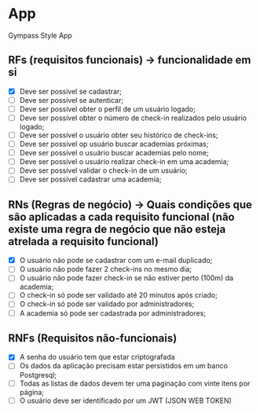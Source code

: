 # App

Gympass Style App

## RFs (requisitos funcionais) -> funcionalidade em si

- [x] Deve ser possível se cadastrar;
- [ ] Deve ser possível se autenticar;
- [ ] Deve ser possível obter o perfil de um usuário logado;
- [ ] Deve ser possível obter o número de check-in realizados pelo usuário logado;
- [ ] Deve ser possível o usuário obter seu histórico de check-ins;
- [ ] Deve ser possível op usuário buscar academias próximas;
- [ ] Deve ser possível o usuário buscar academias pelo nome;
- [ ] Deve ser possível o usuário realizar check-in em uma academia;
- [ ] Deve ser possível validar o check-in de um usuário;
- [ ] Deve ser possível cadastrar uma academia;

## RNs (Regras de negócio) -> Quais condições que são aplicadas a cada requisito funcional (não existe uma regra de negócio que não esteja atrelada a requisito funcional)

- [x] O usuário não pode se cadastrar com um e-mail duplicado;
- [ ] O usuário não pode fazer 2 check-ins no mesmo dia;
- [ ] O usuário não pode fazer check-in se não estiver perto (100m) da academia;
- [ ] O check-in só pode ser validado até 20 minutos após criado;
- [ ] O check-in só pode ser validado por administradores;
- [ ] A academia só pode ser cadastrada por administradores;

## RNFs (Requisitos não-funcionais)

- [x] A senha do usuário tem que estar criptografada
- [ ] Os dados da aplicação precisam estar persistidos em um banco Postgresql;
- [ ] Todas as listas de dados devem ter uma paginação com vinte itens por página;
- [ ] O usuário deve ser identificado por um JWT (JSON WEB TOKEN)
